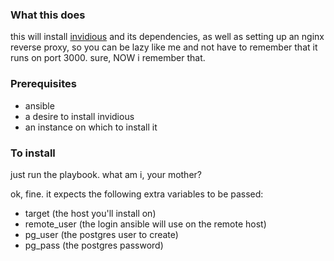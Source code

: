 ### What this does
this will install <a href=https://github.com/iv-org/invidious>invidious</a> and its dependencies, as well as setting up an nginx reverse proxy, so you can be lazy like me and not have to remember that it runs on port 3000.  sure, NOW i remember that.

### Prerequisites
* ansible
* a desire to install invidious
* an instance on which to install it

### To install
just run the playbook.  what am i, your mother?

ok, fine.  it expects the following extra variables to be passed:
* target (the host you'll install on)
* remote_user (the login ansible will use on the remote host)
* pg_user (the postgres user to create)
* pg_pass (the postgres password)
